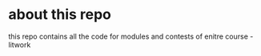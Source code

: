 # about this repo
this repo contains all the code for modules and contests of enitre course - litwork